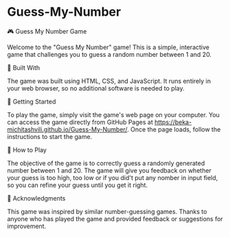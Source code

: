# Guess-My-Number
🎮 Guess My Number Game

Welcome to the "Guess My Number" game! This is a simple, interactive game that challenges you to guess a random number between 1 and 20.

🔧 Built With

The game was built using HTML, CSS, and JavaScript. It runs entirely in your web browser, so no additional software is needed to play.

🚀 Getting Started

To play the game, simply visit the game's web page on your computer. You can access the game directly from GitHub Pages at https://beka-michitashvili.github.io/Guess-My-Number/. Once the page loads, follow the instructions to start the game.

🎯 How to Play

The objective of the game is to correctly guess a randomly generated number between 1 and 20. The game will give you feedback on whether your guess is too high, too low or if you did't put any nomber in input field, so you can refine your guess until you get it right.

🙏 Acknowledgments

This game was inspired by similar number-guessing games.
Thanks to anyone who has played the game and provided feedback or suggestions for improvement.
